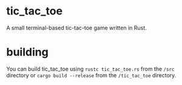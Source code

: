 # tic_tac_toe
A small terminal-based tic-tac-toe game written in Rust.
# building
You can build tic_tac_toe using `rustc tic_tac_toe.rs` from the `/src` directory or `cargo build --release` from the `/tic_tac_toe` directory.
